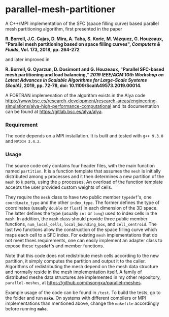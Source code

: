 # parallel-mesh-partitioner
A C++/MPI implementation of the SFC (space filling curve) based parallel mesh partitioning algorithm, first presented in the paper

**R. Borrell, J.C. Cajas, D. Mira, A. Taha, S. Koric, M. Vázquez, G. Houzeaux, "Parallel mesh partitioning based on space filling curves", *Computers & Fluids*,  Vol. 173, 2018, pp. 264-272**

and later improved in

**R. Borrell, G. Oyarzun, D. Dosimont and G. Houzeaux, "Parallel SFC-based mesh partitioning and load balancing," *2019 IEEE/ACM 10th Workshop on Latest Advances in Scalable Algorithms for Large-Scale Systems (ScalA)*, 2019, pp. 72-78, doi: 10.1109/ScalA49573.2019.00014.** 

A FORTRAN implemenation of the algorithm exists in the Alya code https://www.bsc.es/research-development/research-areas/engineering-simulations/alya-high-performance-computational and its documentation can be found at https://gitlab.bsc.es/alya/alya.

### Requirement

The code depends on a MPI installation. It is built and tested with `g++ 9.3.0` and `MPICH 3.4.2`.

### Usage

The source code only contains four header files, with the main function named `partition`. It is a function template that assumes the `mesh` is initially distributed among `p` processes and it then determines a new partition of the `mesh` to `k` parts, using the `p` processes. An overload of the function template accepts the user provided custom weights of cells.

They require the `mesh` class to have two public member `typedef`'s, one `coordinate_type` and the other `index_type`. The former defines the type of coordinates (usually `double` or `float`) in each dimension of the 3D space. The latter defines the type (usually `int` or `long`) used to index cells in the `mesh`. In addition, the `mesh` class should provide three public member functions, `num_local_cells`, `local_bounding_box`, and `cell_centroid`. The last two functions allow the construction of the space filling curve which maps each cell to a SFC index. For existing `mesh` implementations that do not meet thses requirements, one can easily implement an adapter class to expose these `typedef`'s and member functions.

Note that this code does not redistribute mesh cells according to the new partition, it simply computes the partition and output it to the caller. Algorithms of redistributing the mesh depend on the mesh data structure and normally reside in the mesh implementation itself. A family of distributed meshe data structures are implemented in my other repository, `parallel-meshes`, at https://github.com/hsongxa/parallel-meshes.

Example usage of the code can be found in `/test`. To build the tests, go to the folder and run **`make`**. On systems with different compilers or MPI implementations than mentioned above, change the `makefile` accordingly before running **`make`**.




